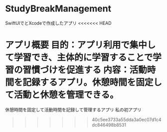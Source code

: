 # StudyBreakManagement
SwiftUIでとXcodeで作成したアプリ
<<<<<<< HEAD

アプリ概要
目的：アプリ利用で集中して学習でき、主体的に学習することで学習の習慣づけを促進する
内容：活動時間を記録するアプリ。休憩時間を固定して活動と休憩を管理できる。
=======
休憩時間を固定して活動時間を記録して管理するアプリ
私の初アプリ
>>>>>>> 40c5ee3733a55dda3a0ec07d1c4dc846498b8531
